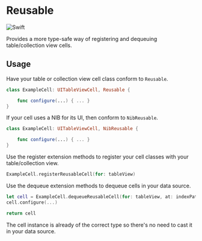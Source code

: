 # Reusable
![Swift](https://github.com/jerrodputman/Reusable/workflows/Swift/badge.svg)

Provides a more type-safe way of registering and dequeuing table/collection view cells.

## Usage

Have your table or collection view cell class conform to `Reusable`.

```swift
class ExampleCell: UITableViewCell, Reusable {

    func configure(...) { ... }
}
```

If your cell uses a NIB for its UI, then conform to `NibReusable`.

```swift
class ExampleCell: UITableViewCell, NibReusable {

    func configure(...) { ... }
}
```

Use the register extension methods to register your cell classes with your table/collection view.

```swift
ExampleCell.registerReusableCell(for: tableView)
```

Use the dequeue extension methods to dequeue cells in your data source.

```swift
let cell = ExampleCell.dequeueReusableCell(for: tableView, at: indexPath)
cell.configure(...)

return cell
```

The cell instance is already of the correct type so there's no need to cast it in your data source.
